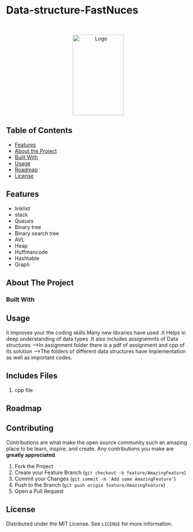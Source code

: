 # Data-structure-FastNuces 


<br />
<p align="center">
    <img src="https://nu.insigniails.com/Library/images/customize/064a6abd279543b3826b68634e4a2492.png" alt="Logo" width="140" height="220">
  </a>
</p>



<!-- TABLE OF CONTENTS -->
## Table of Contents

* [Features](#features)
* [About the Project](#abouttheproject)
* [Built With](#builtwith)
* [Usage](#usage)
* [Roadmap](#roadmap)
* [License](#license)




## Features

-   linklist
-   stack
-   Queues
-   Binary tree
-   Binary search tree
-   AVL
-   Heap
-   Huffmancode
-   Hashtable
-   Graph



<!-- ABOUT THE PROJECT -->
## About The Project


### Built With



<!-- GETTING STARTED -->

## Usage

it improves your the coding skills.Many new libraries have used .It Helps in deep understanding of data types .It also includes assignemnts of Data structures 
-->In assignment folder there is a pdf of assignment and cpp of its solution
-->The folders of different data structures have implementation as well as important codes.




## Includes Files
1. cpp file


<!-- ROADMAP -->
## Roadmap

<!-- CONTRIBUTING -->
## Contributing

Contributions are what make the open source community such an amazing place to be learn, inspire, and create. Any contributions you make are **greatly appreciated**.

1. Fork the Project
2. Create your Feature Branch (`git checkout -b feature/AmazingFeature`)
3. Commit your Changes (`git commit -m 'Add some AmazingFeature'`)
4. Push to the Branch (`git push origin feature/AmazingFeature`)
5. Open a Pull Request

<!-- LICENSE -->
## License
Distributed under the MIT License. See `LICENSE` for more information.
